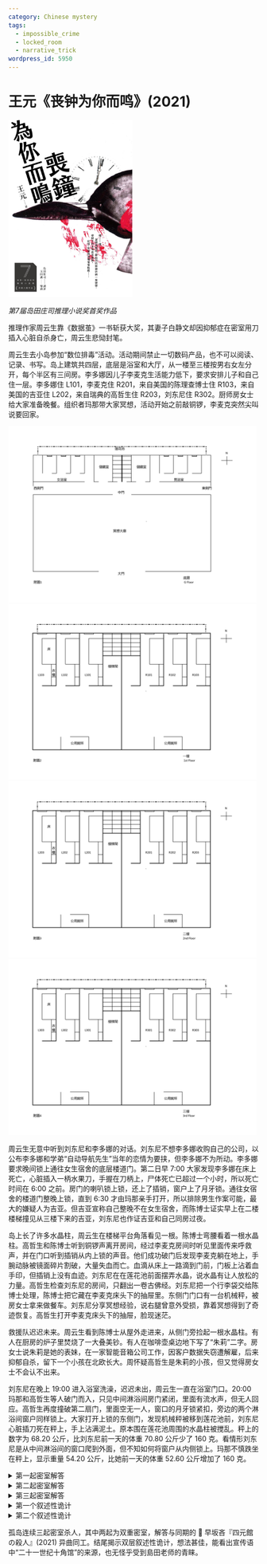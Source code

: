 ```yaml
---
category: Chinese mystery
tags:
  - impossible_crime
  - locked_room
  - narrative_trick
wordpress_id: 5950
---
```


# 王元《丧钟为你而鸣》(2021)

<img src=images/2021_cover.jpg width=250/>

<i>第7届岛田庄司推理小说奖首奖作品</i>

推理作家周云生靠《数据茧》一书斩获大奖，其妻子白静文却因抑郁症在密室用刀插入心脏自杀身亡，周云生悲恸封笔。

周云生去小岛参加“数位排毒”活动。活动期间禁止一切数码产品，也不可以阅读、记录、书写。岛上建筑共四层，底层是浴室和大厅，从一楼至三楼按男右女左分开，每个半区有三间房。李多娜因儿子李麦克生活能力低下，要求安排儿子和自己住一层。李多娜住 L101，李麦克住 R201，来自美国的陈理查博士住 R103，来自美国的吉亚住 L202，来自瑞典的高哲生住 R203，刘东尼住 R302。厨师房女士给大家准备晚餐。组织者玛那带大家冥想，活动开始之前敲铜锣，李麦克突然尖叫说要回家。

<img src=images/2021_f1.jpg width=500/>
<img src=images/2021_f2.jpg width=500/>
<img src=images/2021_f3.jpg width=500/>
<img src=images/2021_f4.jpg width=500/>

周云生无意中听到刘东尼和李多娜的对话。刘东尼不想李多娜收购自己的公司，以公布李多娜和学弟“自动导航先生”当年的恋情为要挟，但李多娜不为所动。李多娜要求晚间锁上通往女生宿舍的底层楼道门。第二日早 7:00 大家发现李多娜在床上死亡，心脏插入一柄水果刀，手握在刀柄上，尸体死亡已超过一个小时，所以死亡时间在 6:00 之前。房门的喇叭锁上锁，还上了插销，窗户上了月牙锁。通往女宿舍的楼道门整晚上锁，直到 6:30 才由玛那亲手打开，所以排除男生作案可能，最大的嫌疑人为吉亚。但吉亚宣称自己整晚不在女生宿舍，而陈博士证实早上在二楼楼梯撞见从三楼下来的吉亚，刘东尼也作证吉亚和自己同房过夜。

岛上长了许多水晶柱，周云生在楼梯平台角落看见一根。陈博士弯腰看着一根水晶柱。高哲生和陈博士听到铜锣声离开房间，经过李麦克房间时听见里面传来呼救声，并在门口听到插销从内上锁的声音。他们成功破门后发现李麦克躺在地上，手腕动脉被镜面碎片割破，大量失血而亡。血滴从床上一路滴到门前，门板上沾着血手印，但插销上没有血迹。刘东尼在在莲花池前面摆弄水晶，说水晶有让人放松的力量。高哲生检查刘东尼的房间，只翻出一卷古佛经。刘东尼把一个行李袋交给陈博士处理，陈博士把它藏在李麦克床头下的抽屉里。东侧门门口有一台机械秤，被房女士拿来做餐车。刘东尼分享冥想经验，说右腿曾意外受损，靠着冥想得到了奇迹恢复。高哲生打开李麦克床头下的抽屉，脸现迷茫。

救援队迟迟未来。周云生看到陈博士从屋外走进来，从侧门旁捡起一根水晶柱。有人在厨房的炉子里焚烧了一大叠美钞。有人在咖啡壶桌边地下写了“朱莉”二字。房女士说朱莉是她的表妹，在一家智能音箱公司工作，因客户数据失窃遭解雇，后来抑郁自杀，留下一个小孩在北欧长大。周怀疑高哲生是朱莉的小孩，但又觉得房女士不会认不出来。

刘东尼在晚上 19:00 进入浴室洗澡，迟迟未出，周云生一直在浴室门口。20:00 玛那和高哲生等人破门而入，只见中间淋浴间房门紧闭，里面有流水声，但无人回应。高哲生再度撞破第二扇门，里面空无一人，窗口的月牙锁紧扣，旁边的两个淋浴间窗户同样锁上。大家打开上锁的东侧门，发现机械秤被移到莲花池前，刘东尼心脏插刀死在秤上，手上沾满泥土。原本围在莲花池周围的水晶柱被搅乱。秤上的数字为 68.20 公斤，比刘东尼前一天的体重 70.80 公斤少了 160 克。看情形刘东尼是从中间淋浴间的窗口爬到外面，但不知如何将窗户从内侧锁上。玛那不慎跌坐在秤上，显示重量 54.20 公斤，比她前一天的体重 52.60 公斤增加了 160 克。

<details><summary>第一起密室解答</summary>
陈理查是高度路痴，靠水晶柱做地标找路。凶手是吉亚，她下楼调换了男女宿舍的牌子，并把陈博士的行李搬到自己房间，让陈博士误以为自己在男宿舍，但他其实整晚都在女宿舍二楼，而吉亚偷偷换到女宿舍三楼。吉亚提前破坏了二楼房间门锁，所以不需要调换钥匙。二楼只住了陈博士一人，所以不用担心被别人看见。吉亚给陈博士下了镇静剂，这样第二天他不会太早下来餐厅。吉亚听到陈博士下楼的脚步声，同时下楼假装偶遇。陈博士是当年和李多娜交往的“自动导航先生”，他误以为被刘东尼识破身份，所以供他驱使。房门插销使用了记忆材料，听到铜锣声会自动上锁。
</details>

<details><summary>第二起密室解答</summary>
李麦克重度网瘾爆发，失控捶打床尾镜子，不慎割伤手腕动脉，仓皇下床走到房门口，但从小只会用声控开门，不会拉开插销及旋转喇叭锁，终因失血过多而死。高哲生和陈博士跑到李麦克门前之际，铜锣声正好结束，房门插销自动上锁。
</details>

<details><summary>第三起密室解答</summary>
刘东尼使用一种4D打印的外骨骼装置辅助行走，该骨骼像皮肤一样贴在身上，重量仅有 160 克。刘东尼每天七点洗澡换电池，说靠冥想治好腿伤是假话。驱动骨骼的是一种全息微型电池，外形和水晶柱类似。刘东尼让陈博士移走的行李袋里面装着电池。吉亚将电池丢入莲花池，刘东尼找不到水晶柱，外骨骼电源耗尽，无法行动，只好爬上有轮子的机械秤当作轮椅滑动，所以手指甲里有泥。凶手玛那从女浴室的淋浴间窗户爬出，杀死同样爬出淋浴间躺在机械秤上的刘东尼，然后爬进刘东尼的淋浴间，打开花洒，锁上窗户月牙锁，走出淋浴间外，转身进入左边的淋浴间，从窗口钻出，通过莲花池回到女浴室的淋浴间，洗完澡后走出女浴室。在大家撞开男浴室门后，她趁大家的注意力集中在中间的淋浴间，把左边淋浴间的月牙锁锁上，完成密室。
</details>

<details><summary>第一个叙述性诡计</summary>
故事不是发生在 2020 年，而是发生在 2043 年。房女士提到朱莉的儿子和高哲生一样大，都是二十五岁，最后一次见面是在朱莉葬礼上。朱莉和白静文同年去世，当时外甥两岁，所以那是二十三年前的事，所以今年是 2043 年。高哲生打开抽屉时脸现迷茫，是因为见到了从未见过的美钞。吉亚看到古佛经时说“从没见过这样的东西”，是因为从未见过实体书。岛上没有纸笔，是因为在未来人们已不用纸笔书写。李多娜认不出陈博士的样子，是因为陈博士面貌衰老。陈博士烧了钞票之后很惊慌，所以写下“朱莉”转移视线。
</details>

<details><summary>第二个叙述性诡计</summary>
吉亚和玛那是恋人（伏线：吉亚把最后一杯咖啡倒给自己，无视未喝咖啡的玛那，因为知道玛那不喝咖啡）。玛那的真实身份是周云生的女儿周未来，她性别认同为男孩，所以周云生称其为“儿子”。
</details>

孤岛连续三起密室杀人，其中两起为双重密室，解答与同期的 📖 早坂吝『四元館の殺人』(2021) 异曲同工。结尾揭示双层叙述性诡计，想法甚佳，能看出宣传语中“二十一世纪十角馆”的来源，也无怪乎受到島田老师的青睐。